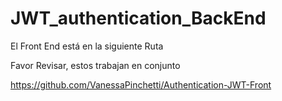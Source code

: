 # JWT_authentication_BackEnd

El Front End está en la siguiente Ruta


Favor Revisar, estos trabajan en conjunto


https://github.com/VanessaPinchetti/Authentication-JWT-Front
